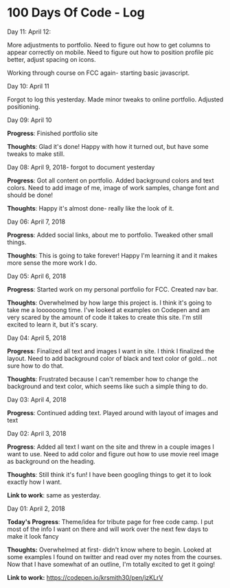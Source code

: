 # 100 Days Of Code - Log
Day 11: April 12:

More adjustments to portfolio. Need to figure out how to get columns to appear correctly on mobile. Need to figure out how to position profile pic better, adjust spacing on icons. 

Working through course on FCC again- starting basic javascript.

Day 10: April 11

Forgot to log this yesterday. Made minor tweaks to online portfolio. Adjusted positioning.

Day 09: April 10

**Progress**: Finished portfolio site 

**Thoughts**: Glad it's done! Happy with how it turned out, but have some tweaks to make still. 


Day 08: April 9, 2018- forgot to document yesterday

**Progress**: Got all content on portfolio. Added background colors and text colors. Need to add image of me, image of work samples, change font and should be done! 

**Thoughts**: Happy it's almost done- really like the look of it.

Day 06: April 7, 2018

**Progress**: Added social links, about me to portfolio. Tweaked other small things. 

**Thoughts**: This is going to take forever! Happy I'm learning it and it makes more sense the more work I do. 


Day 05: April 6, 2018

**Progress**: Started work on my personal portfolio for FCC. Created nav bar. 

**Thoughts**: Overwhelmed by how large this project is. I think it's going to take me a loooooong time. I've looked at examples on Codepen and am very scared by the amount of code it takes to create this site. I'm still excited to learn it, but it's scary. 

Day 04: April 5, 2018

**Progress**: Finalized all text and images I want in site. I think I finalized the layout. Need to add background color of black and text color of gold... not sure how to do that. 

**Thoughts**: Frustrated because I can't remember how to change the background and text color, which seems like such a simple thing to do. 

Day 03: April 4, 2018

**Progress**: Continued adding text. Played around with layout of images and text 

Day 02: April 3, 2018 

**Progress**: Added all text I want on the site and threw in a couple images I want to use. Need to add color and figure out how to use movie reel image as background on the heading. 

**Thoughts**: Still think it's fun! I have been googling things to get it to look exactly how I want. 

**Link to work**: same as yesterday. 


Day 01: April 2, 2018 

**Today's Progress**: Theme/idea for tribute page for free code camp. I put most of the info I want on there and will work over the next few days to make it look fancy

**Thoughts:** Overwhelmed at first- didn't know where to begin. Looked at some examples I found on twitter and read over my notes from the courses. Now that I have somewhat of an outline, I'm totally excited to get it going! 

**Link to work:** 
https://codepen.io/krsmith30/pen/jzKLrV 

<!--
Day 1: June 27, Monday
**Today's Progress**: I've gone through many exercises on FreeCodeCamp.
**Thoughts** I've recently started coding, and it's a great feeling when I finally solve an algorithm challenge after a lot of attempts and hours spent.
**Link(s) to work**
1. [Find the Longest Word in a String](https://www.freecodecamp.com/challenges/find-the-longest-word-in-a-string)
2. [Title Case a Sentence](https://www.freecodecamp.com/challenges/title-case-a-sentence) -->
